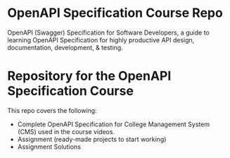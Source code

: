 # OpenAPI Specification Course Repo
OpenAPI (Swagger) Specification for Software Developers, a guide to learning OpenAPI Specification for highly productive API design, documentation, development, &amp; testing. 

# Repository for the OpenAPI Specification Course
This repo covers the following:
* Complete OpenAPI Specification for College Management System (CMS) used in the course videos.
* Assignment (ready-made projects to start working)
* Assignment Solutions
